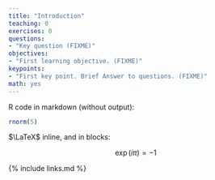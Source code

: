 ```yaml
---
title: "Introduction"
teaching: 0
exercises: 0
questions:
- "Key question (FIXME)"
objectives:
- "First learning objective. (FIXME)"
keypoints:
- "First key point. Brief Answer to questions. (FIXME)"
math: yes
---
```



R code in markdown (without output):

```r
rnorm(5)
```

$\LaTeX$ inline, and in blocks:


$$
    \exp(i\pi) = -1
$$

{% include links.md %}

